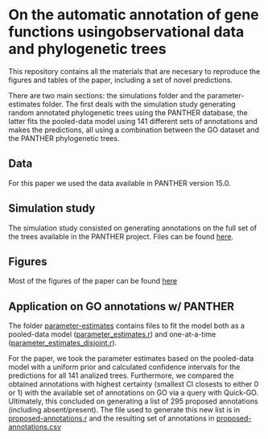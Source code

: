 # On the automatic annotation of gene functions usingobservational data and phylogenetic trees

This repository contains all the materials that are necesary to reproduce the
figures and tables of the paper, including a set of novel predictions.

There are two main sections: the simulations folder and the parameter-estimates
folder. The first deals with the simulation study generating random annotated
phylogenetic trees using the PANTHER database, the latter fits the pooled-data
model using 141 different sets of annotations and makes the predictions, all
using a combination between the GO dataset and the PANTHER phylogenetic trees.

## Data

For this paper we used the data available in PANTHER version 15.0.


## Simulation study

The simulation study consisted on generating annotations on the full set of the
trees available in the PANTHER project. Files can be found [here](simulations).

## Figures

Most of the figures of the paper can be found [here](fig)

## Application on GO annotations w/ PANTHER

The folder [parameter-estimates](parameter-estimates) contains files to fit the model
both as a pooled-data model
([parameter_estimates.r](parameter-estimates/parameter_estimates.r))
and one-at-a-time
([parameter_estimates_disjoint.r](parameter-estimates/parameter_estimates_disjoint.r)). 

For the paper, we took the parameter estimates based on the pooled-data model
with a uniform prior and calculated confidence intervals for the predictions
for all 141 analized trees. Furthermore, we compared the obtained annotations
with highest certainty (smallest CI closests to either 0 or 1) with the
available set of annotations on GO via a query with Quick-GO. Ultimately, this
concluded on generating a list of 295 proposed annotations (including absent/present).
The file used to generate this new list is in 
[proposed-annotations.r](parameter-estimates/proposed-annotations.r) and the
resulting set of annotations in [proposed-annotations.csv](parameter-estimates/proposed-annotations.csv)


